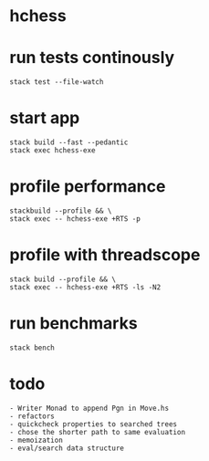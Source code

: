 # hchess

# run tests continously

    stack test --file-watch

# start app

    stack build --fast --pedantic
    stack exec hchess-exe
    
# profile performance

    stackbuild --profile && \
    stack exec -- hchess-exe +RTS -p

# profile with threadscope

    stack build --profile && \
    stack exec -- hchess-exe +RTS -ls -N2

# run benchmarks

    stack bench
    
# todo
    
    - Writer Monad to append Pgn in Move.hs
    - refactors
    - quickcheck properties to searched trees
    - chose the shorter path to same evaluation
    - memoization
    - eval/search data structure